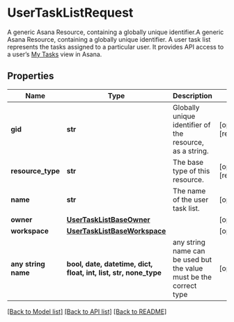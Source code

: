 # UserTaskListRequest

A generic Asana Resource, containing a globally unique identifier.A generic Asana Resource, containing a globally unique identifier. A user task list represents the tasks assigned to a particular user. It provides API access to a user’s [My Tasks](https://asana.com/guide/help/fundamentals/my-tasks) view in Asana.

## Properties
Name | Type | Description | Notes
------------ | ------------- | ------------- | -------------
**gid** | **str** | Globally unique identifier of the resource, as a string. | [optional] [readonly] 
**resource_type** | **str** | The base type of this resource. | [optional] [readonly] 
**name** | **str** | The name of the user task list. | [optional] 
**owner** | [**UserTaskListBaseOwner**](UserTaskListBaseOwner.md) |  | [optional] 
**workspace** | [**UserTaskListBaseWorkspace**](UserTaskListBaseWorkspace.md) |  | [optional] 
**any string name** | **bool, date, datetime, dict, float, int, list, str, none_type** | any string name can be used but the value must be the correct type | [optional]

[[Back to Model list]](../README.md#documentation-for-models) [[Back to API list]](../README.md#documentation-for-api-endpoints) [[Back to README]](../README.md)


